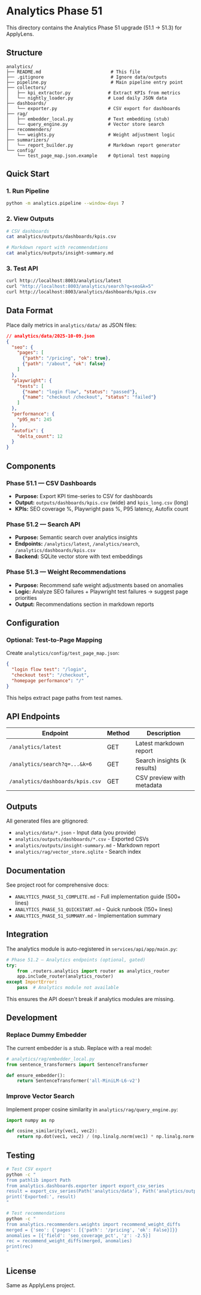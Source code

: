 # Analytics Phase 51

This directory contains the Analytics Phase 51 upgrade (51.1 → 51.3) for ApplyLens.

## Structure

```
analytics/
├── README.md                          # This file
├── .gitignore                         # Ignore data/outputs
├── pipeline.py                        # Main pipeline entry point
├── collectors/
│   ├── kpi_extractor.py              # Extract KPIs from metrics
│   └── nightly_loader.py             # Load daily JSON data
├── dashboards/
│   └── exporter.py                   # CSV export for dashboards
├── rag/
│   ├── embedder_local.py             # Text embedding (stub)
│   └── query_engine.py               # Vector store search
├── recommenders/
│   └── weights.py                    # Weight adjustment logic
├── summarizers/
│   └── report_builder.py             # Markdown report generator
└── config/
    └── test_page_map.json.example    # Optional test mapping
```

## Quick Start

### 1. Run Pipeline

```bash
python -m analytics.pipeline --window-days 7
```

### 2. View Outputs

```bash
# CSV dashboards
cat analytics/outputs/dashboards/kpis.csv

# Markdown report with recommendations
cat analytics/outputs/insight-summary.md
```

### 3. Test API

```bash
curl http://localhost:8003/analytics/latest
curl "http://localhost:8003/analytics/search?q=seo&k=5"
curl http://localhost:8003/analytics/dashboards/kpis.csv
```

## Data Format

Place daily metrics in `analytics/data/` as JSON files:

```json
// analytics/data/2025-10-09.json
{
  "seo": {
    "pages": [
      {"path": "/pricing", "ok": true},
      {"path": "/about", "ok": false}
    ]
  },
  "playwright": {
    "tests": [
      {"name": "login flow", "status": "passed"},
      {"name": "checkout /checkout", "status": "failed"}
    ]
  },
  "performance": {
    "p95_ms": 245
  },
  "autofix": {
    "delta_count": 12
  }
}
```

## Components

### Phase 51.1 — CSV Dashboards

- **Purpose:** Export KPI time-series to CSV for dashboards
- **Output:** `outputs/dashboards/kpis.csv` (wide) and `kpis_long.csv` (long)
- **KPIs:** SEO coverage %, Playwright pass %, P95 latency, Autofix count

### Phase 51.2 — Search API

- **Purpose:** Semantic search over analytics insights
- **Endpoints:** `/analytics/latest`, `/analytics/search`, `/analytics/dashboards/kpis.csv`
- **Backend:** SQLite vector store with text embeddings

### Phase 51.3 — Weight Recommendations

- **Purpose:** Recommend safe weight adjustments based on anomalies
- **Logic:** Analyze SEO failures + Playwright test failures → suggest page priorities
- **Output:** Recommendations section in markdown reports

## Configuration

### Optional: Test-to-Page Mapping

Create `analytics/config/test_page_map.json`:

```json
{
  "login flow test": "/login",
  "checkout test": "/checkout",
  "homepage performance": "/"
}
```

This helps extract page paths from test names.

## API Endpoints

| Endpoint | Method | Description |
|----------|--------|-------------|
| `/analytics/latest` | GET | Latest markdown report |
| `/analytics/search?q=...&k=6` | GET | Search insights (k results) |
| `/analytics/dashboards/kpis.csv` | GET | CSV preview with metadata |

## Outputs

All generated files are gitignored:

- `analytics/data/*.json` - Input data (you provide)
- `analytics/outputs/dashboards/*.csv` - Exported CSVs
- `analytics/outputs/insight-summary.md` - Markdown report
- `analytics/rag/vector_store.sqlite` - Search index

## Documentation

See project root for comprehensive docs:

- `ANALYTICS_PHASE_51_COMPLETE.md` - Full implementation guide (500+ lines)
- `ANALYTICS_PHASE_51_QUICKSTART.md` - Quick runbook (150+ lines)
- `ANALYTICS_PHASE_51_SUMMARY.md` - Implementation summary

## Integration

The analytics module is auto-registered in `services/api/app/main.py`:

```python
# Phase 51.2 — Analytics endpoints (optional, gated)
try:
    from .routers.analytics import router as analytics_router
    app.include_router(analytics_router)
except ImportError:
    pass  # Analytics module not available
```

This ensures the API doesn't break if analytics modules are missing.

## Development

### Replace Dummy Embedder

The current embedder is a stub. Replace with a real model:

```python
# analytics/rag/embedder_local.py
from sentence_transformers import SentenceTransformer

def ensure_embedder():
    return SentenceTransformer('all-MiniLM-L6-v2')
```

### Improve Vector Search

Implement proper cosine similarity in `analytics/rag/query_engine.py`:

```python
import numpy as np

def cosine_similarity(vec1, vec2):
    return np.dot(vec1, vec2) / (np.linalg.norm(vec1) * np.linalg.norm(vec2))
```

## Testing

```bash
# Test CSV export
python -c "
from pathlib import Path
from analytics.dashboards.exporter import export_csv_series
result = export_csv_series(Path('analytics/data'), Path('analytics/outputs/dashboards'))
print('Exported:', result)
"

# Test recommendations
python -c "
from analytics.recommenders.weights import recommend_weight_diffs
merged = {'seo': {'pages': [{'path': '/pricing', 'ok': False}]}}
anomalies = [{'field': 'seo_coverage_pct', 'z': -2.5}]
rec = recommend_weight_diffs(merged, anomalies)
print(rec)
"
```

## License

Same as ApplyLens project.
